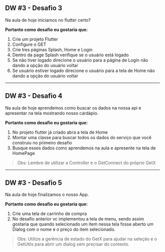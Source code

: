 ## DW #3 - Desafio 3
Na aula de hoje iniciamos no flutter certo?


**Portanto como desafio eu gostaria que:**

1. Crie um projeto Flutter
2. Configure o GET
3. Crie tres páginas Splash, Home e Login
4. Dentro da page Splash verifique se o usuário está logado
5. Se não tiver logado direcione o usuário para a página de Login não dando a opção do usuário voltar
6. Se usuário estiver logado direcione o usuário para a tela de Home não dando a opção do usuário voltar

---

## DW #3 - Desafio 4
Na aula de hoje aprendemos como buscar os dados na nossa api e apresentar na tela mostrando nosso cardápio.

**Portanto como desafio eu gostaria que:**

1. No projeto flutter já criado abra a tela de Home
2. Montar uma classe para buscar todos os dados do serviço que você construiu no primeiro desafio
3. Busque esses dados como aprendemos na aula e apresente na tela de HomePage
> Obs: Lembre de utilizar a Controller e o GetConnect do próprio GetX

---

## DW #3 - Desafio 5
Na aula de hoje finalizamos o nosso App.

**Portanto como desafio eu gostaria que:**

1. Crie uma tela de carrinho de compra
2. No desafio anterior vc implementou a tela de menu, sendo assim gostaria que quando selecionado um item nessa tela fosse aberto um Dialog com o nome e o preço do item selecionado.
> Obs: Utilize a gerência de estado do GetX para ajudar na seleção e o GetUtils para abrir um dialog sem precisar do contexto.